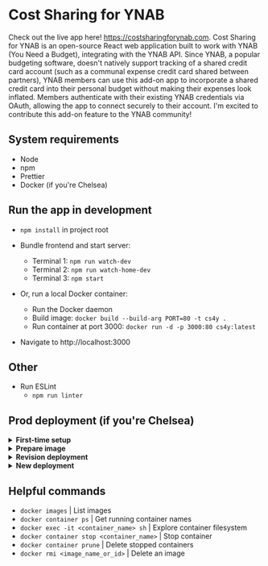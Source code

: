 # Cost Sharing for YNAB

Check out the live app here! https://costsharingforynab.com. Cost Sharing for YNAB is an open-source React web application built to work with YNAB (You Need a Budget), integrating with the YNAB API. Since YNAB, a popular budgeting software, doesn't natively support tracking of a shared credit card account (such as a communal expense credit card shared between partners), YNAB members can use this add-on app to incorporate a shared credit card into their personal budget without making their expenses look inflated. Members authenticate with their existing YNAB credentials via OAuth, allowing the app to connect securely to their account. I'm excited to contribute this add-on feature to the YNAB community!

## System requirements

- Node
- npm
- Prettier
- Docker (if you're Chelsea)

## Run the app in development

- `npm install` in project root

- Bundle frontend and start server:

  - Terminal 1: `npm run watch-dev`
  - Terminal 2: `npm run watch-home-dev`
  - Terminal 3: `npm start`

- Or, run a local Docker container:

  - Run the Docker daemon
  - Build image: `docker build --build-arg PORT=80 -t cs4y .`
  - Run container at port 3000: `docker run -d -p 3000:80 cs4y:latest`

- Navigate to http://localhost:3000

## Other

- Run ESLint
  - `npm run linter`

## Prod deployment (if you're Chelsea)

<details>

<summary><strong>First-time setup</strong></summary>

- Install Docker

- Create a Google Cloud project, then:

  - In Artifact Registry, create new Docker image repository
    - Take note of the repository's host name (such as `us-west1-docker.pkg.dev`)
  - Create a service account with the Artifact Registry Writer role and a private key. Save the private key
  - Authenticate to the repository
    - Install [Google Cloud CLI](https://cloud.google.com/sdk/docs/install)
    - `source ~/.zshrc`
    - `gcloud init` (choose this app's Google project)
    - `gcloud auth login`
    - `gcloud auth activate-service-account --key-file=<path_to_key_file>`
      - Use the Artifact Registry Writer service account's private key
      - `gcloud iam service-accounts list` can be used to get the exact service account name
    - `gcloud auth configure-docker <repository_host_name_from_earlier_step>`
    - `cat <path_to_key_file> | docker login -u _json_key --password-stdin https://<repository_host_name_from_earlier_step>`

</details>

<details>
<summary><strong>Prepare image</strong></summary>

- Run the Docker daemon

- Build image: `docker build --build-arg PORT=80 -t cs4y .`

  - OR: `docker build --build-arg PORT=80 --platform linux/amd64 -t cs4y .`
    - (Apple Silicon or if Google Cloud Run doesn't like the image manifest)

- Tag image: `docker tag <image_id> <repository_host_name_from_earlier_step>/<project_id>/<repository_name>/cs4y`

- Push image:
  - `gcloud auth login`
  - `docker push <repository_host_name_from_step_1>/<project_id>/<repository_name>/cs4y`

</details>

<details>
<summary><strong>Revision deployment</strong></summary>

- Click the running service in Google Cloud Run

- Click "Edit & deploy a new revision"

- Select latest image in "Container image URL" field

- "Deploy"

</details>

<details>
<summary><strong>New deployment</strong></summary>

- Click "Deploy container" in Google Cloud Run
- "Deploy one revision from an existing container image"
- Select the `latest` image
- Enter a service name
- Select a region
- "Allow unauthenticated invocations" (required for a public website)
- CPU allocation preference
- Enter preferred minimum instances
- Select "All" under Ingress Control
- Container settings
  - Enter `80` as the container port
- "Create"
- Navigate to the generated URL
- Domain mapping:

  - Go to Cloud Run Domain Mappings
  - "Add mapping"
  - Follow prompts (use the Google Search Console option to verify the domain)
  - When done, cert issuance will automatically begin

</details>

## Helpful commands

- `docker images` | List images
- `docker container ps` | Get running container names
- `docker exec -it <container_name> sh` | Explore container filesystem
- `docker container stop <container_name>` | Stop container
- `docker container prune` | Delete stopped containers
- `docker rmi <image_name_or_id>` | Delete an image
